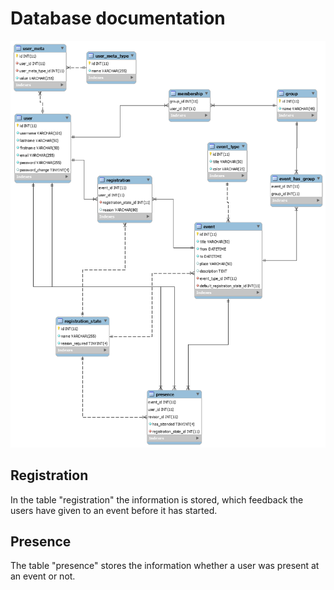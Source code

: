 # Database documentation

![Database_model](docs/database_model.png)

## Registration
In the table "registration" the information is stored, which feedback the users have given to an event before it has started.
## Presence
The table "presence" stores the information whether a user was present at an event or not.